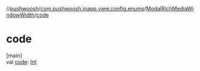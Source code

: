 //[pushwoosh](../../../index.md)/[com.pushwoosh.inapp.view.config.enums](../index.md)/[ModalRichMediaWindowWidth](index.md)/[code](code.md)

# code

[main]\
val [code](code.md): [Int](https://kotlinlang.org/api/latest/jvm/stdlib/kotlin-stdlib/kotlin/-int/index.html)
